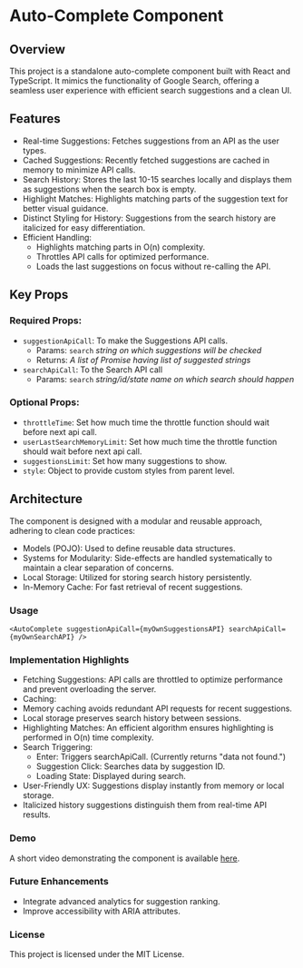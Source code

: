 # Auto-Complete Component

## Overview
This project is a standalone auto-complete component built with React and TypeScript. It mimics the functionality of Google Search, offering a seamless user experience with efficient search suggestions and a clean UI.

## Features
- Real-time Suggestions: Fetches suggestions from an API as the user types.
- Cached Suggestions: Recently fetched suggestions are cached in memory to minimize API calls.
- Search History: Stores the last 10-15 searches locally and displays them as suggestions when the search box is empty.
- Highlight Matches: Highlights matching parts of the suggestion text for better visual guidance.
- Distinct Styling for History: Suggestions from the search history are italicized for easy differentiation.
- Efficient Handling:
  - Highlights matching parts in O(n) complexity.
  - Throttles API calls for optimized performance.
  - Loads the last suggestions on focus without re-calling the API.

## Key Props
### Required Props:
- `suggestionApiCall`: To make the Suggestions API calls.
  - Params: `search` _string on which suggestions will be checked_
  - Returns: _A list of Promise having list of suggested strings_
- `searchApiCall`: To the Search API call
  - Params: `search` _string/id/state name on which search should happen_

### Optional Props:

- `throttleTime`: Set how much time the throttle function should wait before next api call.
- `userLastSearchMemoryLimit`: Set how much time the throttle function should wait before next api call.
- `suggestionsLimit`: Set how many suggestions to show.
- `style`: Object to provide custom styles from parent level.

## Architecture
The component is designed with a modular and reusable approach, adhering to clean code practices:

- Models (POJO): Used to define reusable data structures.
- Systems for Modularity: Side-effects are handled systematically to maintain a clear separation of concerns.
- Local Storage: Utilized for storing search history persistently.
- In-Memory Cache: For fast retrieval of recent suggestions.

### Usage

```
<AutoComplete suggestionApiCall={myOwnSuggestionsAPI} searchApiCall={myOwnSearchAPI} />
```
 
### Implementation Highlights
- Fetching Suggestions: API calls are throttled to optimize performance and prevent overloading the server.
- Caching:
- Memory caching avoids redundant API requests for recent suggestions.
- Local storage preserves search history between sessions.
- Highlighting Matches: An efficient algorithm ensures highlighting is performed in O(n) time complexity.
- Search Triggering:
  - Enter: Triggers searchApiCall. (Currently returns "data not found.")
  - Suggestion Click: Searches data by suggestion ID.
  - Loading State: Displayed during search.
- User-Friendly UX:
Suggestions display instantly from memory or local storage.
- Italicized history suggestions distinguish them from real-time API results.

### Demo
A short video demonstrating the component is available [here](https://drive.google.com/file/d/1SdSP2joQ0JsDs3LOws8qlfNb4ar2T8qB/view?usp=sharing).

### Future Enhancements
- Integrate advanced analytics for suggestion ranking.
- Improve accessibility with ARIA attributes.

### License
This project is licensed under the MIT License.
